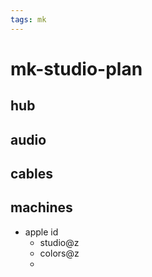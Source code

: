```yaml
---
tags: mk
---
```


# mk-studio-plan


## hub

## audio


## cables


## machines

- apple id
    - studio@z
    - colors@z
    - 
